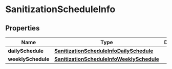 

# SanitizationScheduleInfo


## Properties

Name | Type | Description | Notes
------------ | ------------- | ------------- | -------------
**dailySchedule** | [**SanitizationScheduleInfoDailySchedule**](SanitizationScheduleInfoDailySchedule.md) |  |  [optional]
**weeklySchedule** | [**SanitizationScheduleInfoWeeklySchedule**](SanitizationScheduleInfoWeeklySchedule.md) |  |  [optional]



